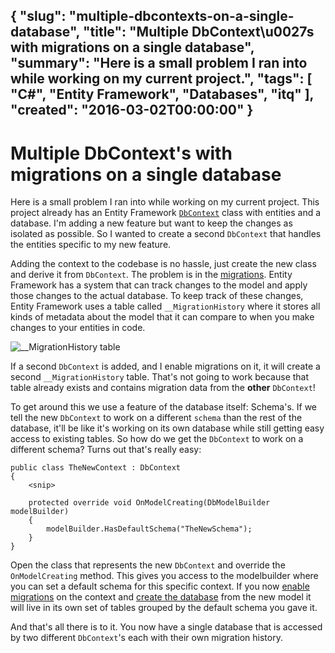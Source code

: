 {
  "slug": "multiple-dbcontexts-on-a-single-database",
  "title": "Multiple DbContext\u0027s with migrations on a single database",
  "summary": "Here is a small problem I ran into while working on my current project.",
  "tags": [
    "C#",
    "Entity Framework",
    "Databases",
    "itq"
  ],
  "created": "2016-03-02T00:00:00"
}
---
# Multiple DbContext's with migrations on a single database

Here is a small problem I ran into while working on my current project. This project already has an Entity Framework [`DbContext`](https://msdn.microsoft.com/en-us/library/system.data.entity.dbcontext(v=vs.113).aspx) class with entities and a database. I'm adding a new feature but want to keep the changes as isolated as possible. So I wanted to create a second `DbContext` that handles the entities specific to my new feature.

Adding the context to the codebase is no hassle, just create the new class and derive it from `DbContext`. The problem is in the [migrations](https://msdn.microsoft.com/en-us/data/jj591621.aspx). Entity Framework has a system that can track changes to the model and apply those changes to the actual database. To keep track of these changes, Entity Framework uses a table called `__MigrationHistory` where it stores all kinds of metadata about the model that it can compare to when you make changes to your entities in code.

![__MigrationHistory table](/content/multiple-dbcontexts-on-a-single-database/dbo_MigHist.png)

If a second `DbContext` is added, and I enable migrations on it, it will create a second `__MigrationHistory` table. That's not going to work because that table already exists and contains migration data from the **other**  `DbContext`!

To get around this we use a feature of the database itself: Schema's. If we tell the new `DbContext` to work on a different `schema` than the rest of the database, it'll be like it's working on its own database while still getting easy access to existing tables. So how do we get the `DbContext` to work on a different schema? Turns out that's really easy:

    public class TheNewContext : DbContext
    {
        <snip>

        protected override void OnModelCreating(DbModelBuilder modelBuilder)
        {
            modelBuilder.HasDefaultSchema("TheNewSchema");
        }
    }

Open the class that represents the new `DbContext` and override the `OnModelCreating` method. This gives you access to the modelbuilder where you can set a default schema for this specific context. If you now [enable migrations](https://msdn.microsoft.com/en-us/data/jj591621.aspx#enabling) on the context and [create the database](https://msdn.microsoft.com/en-us/data/jj591621.aspx#generating) from the new model it will live in its own set of tables grouped by the default schema you gave it.

And that's all there is to it. You now have a single database that is accessed by two different `DbContext`'s each with their own migration history.